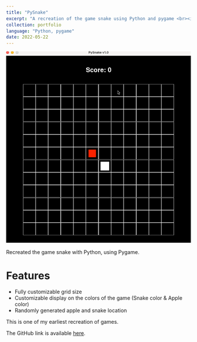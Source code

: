 ```yaml
---
title: "PySnake"
excerpt: "A recreation of the game snake using Python and pygame <br><img src='/images/portfolio/pysnake.gif'>"
collection: portfolio
language: "Python, pygame"
date: 2022-05-22
---
```


<img src='/images/portfolio/pysnake.gif'>

Recreated the game snake with Python, using Pygame. 

# Features
- Fully customizable grid size
- Customizable display on the colors of the game (Snake color & Apple color)
- Randomly generated apple and snake location

This is one of my earliest recreation of games. 

The GitHub link is available [here](https://github.com/Lei-Tin/PySnake). 
